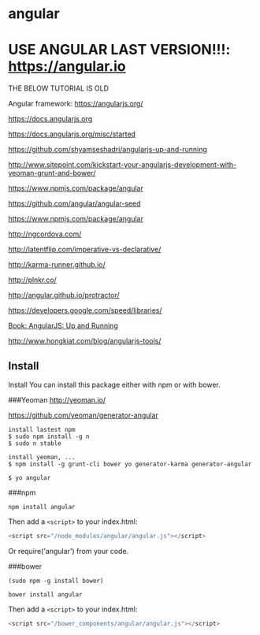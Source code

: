 # angular

# USE ANGULAR LAST VERSION!!!: https://angular.io

THE BELOW TUTORIAL IS OLD

Angular framework: https://angularjs.org/

https://docs.angularjs.org

https://docs.angularjs.org/misc/started

https://github.com/shyamseshadri/angularjs-up-and-running

http://www.sitepoint.com/kickstart-your-angularjs-development-with-yeoman-grunt-and-bower/

https://www.npmjs.com/package/angular

https://github.com/angular/angular-seed

https://www.npmjs.com/package/angular

http://ngcordova.com/

http://latentflip.com/imperative-vs-declarative/

http://karma-runner.github.io/

http://plnkr.co/

http://angular.github.io/protractor/

https://developers.google.com/speed/libraries/

[Book: AngularJS: Up and Running](http://shop.oreilly.com/product/0636920033486.do#PowerReview)

http://www.hongkiat.com/blog/angularjs-tools/

## Install

Install
You can install this package either with npm or with bower.

###Yeoman
http://yeoman.io/

https://github.com/yeoman/generator-angular

```
install lastest npm
$ sudo npm install -g n
$ sudo n stable

install yeoman, ...
$ npm install -g grunt-cli bower yo generator-karma generator-angular
```
```
$ yo angular
```

###npm
```
npm install angular
```
Then add a ```<script>``` to your index.html:

```javascript
<script src="/node_modules/angular/angular.js"></script>
```
Or require('angular') from your code.

###bower
```
(sudo npm -g install bower)

bower install angular
```
Then add a ```<script>``` to your index.html:
```javascript
<script src="/bower_components/angular/angular.js"></script>
```


